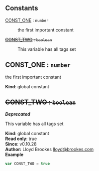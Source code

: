 ## Constants

<dl>
<dt><a href="#CONST_ONE">CONST_ONE</a> : <code>number</code></dt>
<dd><p>the first important constant</p>
</dd>
<dt><del><a href="#CONST_TWO">CONST_TWO</a> : <code>boolean</code></del></dt>
<dd><p>This variable has all tags set</p>
</dd>
</dl>

<a name="CONST_ONE"></a>
## CONST_ONE : <code>number</code>
the first important constant

**Kind**: global constant  
<a name="CONST_TWO"></a>
## ~~CONST_TWO : <code>boolean</code>~~
***Deprecated***

This variable has all tags set

**Kind**: global constant  
**Read only**: true  
**Since**: v0.10.28  
**Author:** Lloyd Brookes <lloyd@brookes.com>  
**Example**  
```js
var CONST_TWO = true
```
